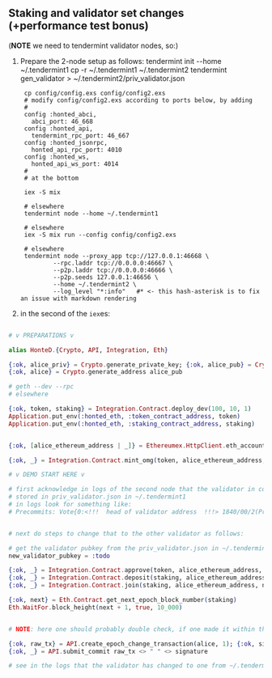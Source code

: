 ## Staking and validator set changes (+performance test bonus)

(**NOTE** we need to tendermint validator nodes, so:)

1. Prepare the 2-node setup as follows:
        tendermint init --home ~/.tendermint1
        cp -r ~/.tendermint1 ~/.tendermint2
        tendermint gen_validator > ~/.tendermint2/priv_validator.json

        cp config/config.exs config/config2.exs
        # modify config/config2.exs according to ports below, by adding
        #
        config :honted_abci,
          abci_port: 46_668
        config :honted_api,
          tendermint_rpc_port: 46_667
        config :honted_jsonrpc,
          honted_api_rpc_port: 4010
        config :honted_ws,
          honted_api_ws_port: 4014
        #
        # at the bottom

        iex -S mix

        # elsewhere
        tendermint node --home ~/.tendermint1

        # elsewhere
        iex -S mix run --config config/config2.exs

        # elsewhere
        tendermint node --proxy_app tcp://127.0.0.1:46668 \
                --rpc.laddr tcp://0.0.0.0:46667 \
                --p2p.laddr tcp://0.0.0.0:46666 \
                --p2p.seeds 127.0.0.1:46656 \
                --home ~/.tendermint2 \
                --log_level "*:info"   #* <- this hash-asterisk is to fix an issue with markdown rendering

7. in the second of the `iex`es:

```elixir

# v PREPARATIONS v

alias HonteD.{Crypto, API, Integration, Eth}

{:ok, alice_priv} = Crypto.generate_private_key; {:ok, alice_pub} = Crypto.generate_public_key alice_priv
{:ok, alice} = Crypto.generate_address alice_pub

# geth --dev --rpc
# elsewhere

{:ok, token, staking} = Integration.Contract.deploy_dev(100, 10, 1)
Application.put_env(:honted_eth, :token_contract_address, token)
Application.put_env(:honted_eth, :staking_contract_address, staking)


{:ok, [alice_ethereum_address | _]} = Ethereumex.HttpClient.eth_accounts()

{:ok, _} = Integration.Contract.mint_omg(token, alice_ethereum_address, 100)

# v DEMO START HERE v

# first acknowledge in logs of the second node that the validator in commits coincides with validator1's address
# stored in priv_validator.json in ~/.tendermint1
# in logs look for something like:
# Precommits: Vote{0:<!!!  head of validator address  !!!> 1840/00/2(Precommit) AE1BD50FC3B3 {/5CF74AD8C951.../}}


# next do steps to change that to the other validator as follows:

# get the validator pubkey from the priv_validator.json in ~/.tendermint2
new_validator_pubkey = :todo

{:ok, _} = Integration.Contract.approve(token, alice_ethereum_address, staking, 100)
{:ok, _} = Integration.Contract.deposit(staking, alice_ethereum_address, 100)
{:ok, _} = Integration.Contract.join(staking, alice_ethereum_address, new_validator_pubkey)

{:ok, next} = Eth.Contract.get_next_epoch_block_number(staking)
Eth.WaitFor.block_height(next + 1, true, 10_000)


# NOTE: here one should probably double check, if one made it within the join-eject window for epoch 1

{:ok, raw_tx} = API.create_epoch_change_transaction(alice, 1); {:ok, signature} = Crypto.sign(raw_tx, alice_priv)
{:ok, _} = API.submit_commit raw_tx <> " " <> signature

# see in the logs that the validator has changed to one from ~/.tendermint2/priv_validator.json, as above

```
